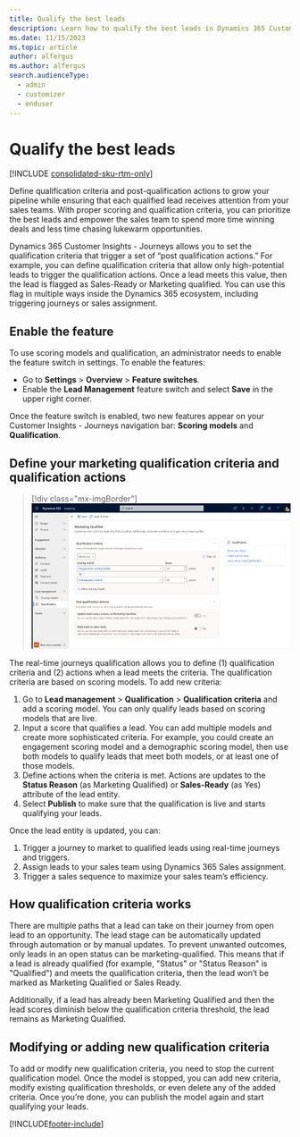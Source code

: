 ```yaml
---
title: Qualify the best leads
description: Learn how to qualify the best leads in Dynamics 365 Customer Insights - Journeys.
ms.date: 11/15/2023
ms.topic: article
author: alfergus
ms.author: alfergus
search.audienceType: 
  - admin
  - customizer
  - enduser
---
```


# Qualify the best leads

[!INCLUDE [consolidated-sku-rtm-only](./includes/consolidated-sku-rtm-only.md)]

Define qualification criteria and post-qualification actions to grow your pipeline while ensuring that each qualified lead receives attention from your sales teams. With proper scoring and qualification criteria, you can prioritize the best leads and empower the sales team to spend more time winning deals and less time chasing lukewarm opportunities.

Dynamics 365 Customer Insights - Journeys allows you to set the qualification criteria that trigger a set of “post qualification actions.” For example, you can define qualification criteria that allow only high-potential leads to trigger the qualification actions. Once a lead meets this value, then the lead is flagged as Sales-Ready or Marketing qualified. You can use this flag in multiple ways inside the Dynamics 365 ecosystem, including triggering journeys or sales assignment.

## Enable the feature

To use scoring models and qualification, an administrator needs to enable the feature switch in settings. To enable the features:
- Go to **Settings** > **Overview** > **Feature switches**.
- Enable the **Lead Management** feature switch and select **Save** in the upper right corner.

Once the feature switch is enabled, two new features appear on your Customer Insights - Journeys navigation bar: **Scoring models** and **Qualification**.

## Define your marketing qualification criteria and qualification actions

> [!div class="mx-imgBorder"]
> ![Screenshot showing lead qualification selection criteria](media/select-lead-qualification-criteria.png "Screenshot showing lead qualification selection criteria")

The real-time journeys qualification allows you to define (1) qualification criteria and (2) actions when a lead meets the criteria. The qualification criteria are based on scoring models. To add new criteria:

1. Go to **Lead management** > **Qualification** > **Qualification criteria** and add a scoring model. You can only qualify leads based on scoring models that are live. 
1. Input a score that qualifies a lead. You can add multiple models and create more sophisticated criteria. For example, you could create an engagement scoring model and a demographic scoring model, then use both models to qualify leads that meet both models, or at least one of those models.
1. Define actions when the criteria is met. Actions are updates to the **Status Reason** (as Marketing Qualified) or **Sales-Ready** (as Yes) attribute of the lead entity.
1. Select **Publish** to make sure that the qualification is live and starts qualifying your leads.

Once the lead entity is updated, you can:
1. Trigger a journey to market to qualified leads using real-time journeys and triggers. 
1. Assign leads to your sales team using Dynamics 365 Sales assignment.
1. Trigger a sales sequence to maximize your sales team’s efficiency.

## How qualification criteria works

There are multiple paths that a lead can take on their journey from open lead to an opportunity. The lead stage can be automatically updated through automation or by manual updates. To prevent unwanted outcomes, only leads in an open status can be marketing-qualified. This means that if a lead is already qualified (for example, "Status" or "Status Reason" is "Qualified") and meets the qualification criteria, then the lead won’t be marked as Marketing Qualified or Sales Ready.

Additionally, if a lead has already been Marketing Qualified and then the lead scores diminish below the qualification criteria threshold, the lead remains as Marketing Qualified.

## Modifying or adding new qualification criteria 

To add or modify new qualification criteria, you need to stop the current qualification model. Once the model is stopped, you can add new criteria, modify existing qualification thresholds, or even delete any of the added criteria. Once you’re done, you can publish the model again and start qualifying your leads.

[!INCLUDE[footer-include](./includes/footer-banner.md)]
